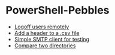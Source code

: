 # PowerShell-Pebbles

- [Logoff users remotely](https://github.com/jamesxv7/PowerShell-Pebbles/blob/master/index.ps1)
- [Add a header to a .csv file](https://github.com/jamesxv7/PowerShell-Pebbles/blob/master/AppendToFile.ps1)
- [Simple SMTP client for testing](https://github.com/jamesxv7/PowerShell-Pebbles/blob/master/SimpleSMTPClient.ps1)
- [Compare two directories](https://github.com/jamesxv7/PowerShell-Pebbles/blob/master/compare_two_directories.ps1)
